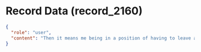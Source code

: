 # Record Data (record_2160)

```json
{
  "role": "user",
  "content": "Then it means me being in a position of having to leave and find a new place is better? because the legal process would have been very demanding and painful?"
}
```
